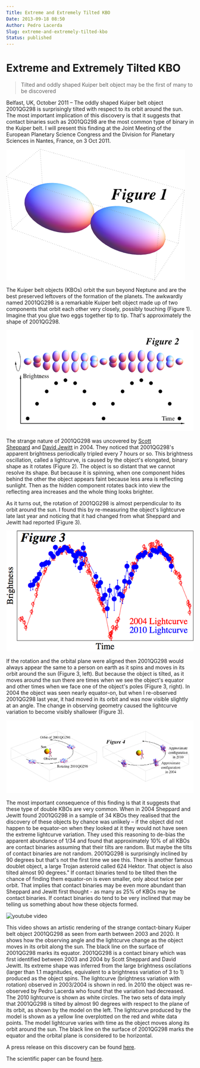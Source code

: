 ```yaml
---
Title: Extreme and Extremely Tilted KBO
Date: 2013-09-18 08:50
Author: Pedro Lacerda
Slug: extreme-and-extremely-tilted-kbo
Status: published
---
```


# Extreme and Extremely Tilted KBO

> Tilted and oddly shaped Kuiper belt object may be the first of many to be discovered

Belfast, UK, October 2011 – The oddly shaped Kuiper belt object 2001QG298 is surprisingly tilted with respect to its orbit around the sun. The most important implication of this discovery is that it suggests that contact binaries such as 2001QG298 are the most common type of binary in the Kuiper belt. I will present this finding at the Joint Meeting of the European Planetary Science Congress and the Division for Planetary Sciences in Nantes, France, on 3 Oct 2011.

![Model of KBO 2001 QG298.](figs/2013/09/figure1large.png)

The Kuiper belt objects (KBOs) orbit the sun beyond Neptune and are the best preserved leftovers of the formation of the planets. The awkwardly named 2001QG298 is a remarkable Kuiper belt object made up of two components that orbit each other very closely, possibly touching (Figure 1). Imagine that you glue two eggs together tip to tip. That's approximately the shape of 2001QG298.

![Image sequence to illustrate the rotation of 2001 QG298.](figs/2013/09/figure2large.png)

The strange nature of 2001QG298 was uncovered by [Scott Sheppard](http://home.dtm.ciw.edu/users/sheppard/) and [David Jewitt](http://www2.ess.ucla.edu/~jewitt/) in 2004. They noticed that 2001QG298's apparent brightness periodically tripled every 7 hours or so. This brightness oscillation, called a lightcurve, is caused by the object's elongated, binary shape as it rotates (Figure 2). The object is so distant that we cannot resolve its shape. But because it is spinning, when one component hides behind the other the object appears faint because less area is reflecting sunlight. Then as the hidden component rotates back into view the reflecting area increases and the whole thing looks brighter.

As it turns out, the rotation of 2001QG298 is almost perpendicular to its orbit around the sun. I found this by re-measuring the object's lightcurve late last year and noticing that it had changed from what Sheppard and Jewitt had reported (Figure 3).

![Change in the lightcurve of 2001 QG98.](figs/2013/09/figure3large.png)

If the rotation and the orbital plane were aligned then 2001QG298 would always appear the same to a person on earth as it spins and moves in its orbit around the sun (Figure 3, left). But because the object is tilted, as it moves around the sun there are times when we see the object's equator and other times when we face one of the object's poles (Figure 3, right). In 2004 the object was seen nearly equator-on, but when I re-observed 2001QG298 last year, it had moved in its orbit and was now visible slightly at an angle. The change in observing geometry caused the lightcurve variation to become visibly shallower (Figure 3).

![Observing geometry of 2001 QG298.](figs/2013/09/figure4large.png)

The most important consequence of this finding is that it suggests that these type of double KBOs are very common. When in 2004 Sheppard and Jewitt found 2001QG298 in a sample of 34 KBOs they realised that the discovery of these objects by chance was unlikely – if the object did not happen to be equator-on when they looked at it they would not have seen the extreme lightcurve variation. They used this reasoning to de-bias the apparent abundance of 1/34 and found that approximately 10% of all KBOs are contact binaries assuming that their tilts are random. But maybe the tilts of contact binaries are not random. 2001QG298 is surprisingly inclined by 90 degrees but that's not the first time we see this. There is another famous doublet object, a large Trojan asteroid called 624 Hektor. That object is also tilted almost 90 degrees." If contact binaries tend to be tilted then the chance of finding them equator-on is even smaller, only about twice per orbit. That implies that contact binaries may be even more abundant than Sheppard and Jewitt first thought - as many as 25% of KBOs may be contact binaries. If contact binaries do tend to be very inclined that may be telling us something about how these objects formed.

![youtube video](http://www.youtube.com/watch?v=Z2fpPO6_0uk&w=560&h=315)

This video shows an artistic rendering of the strange contact-binary Kuiper belt object 2001QG298 as seen from earth between 2003 and 2020. It shows how the observing angle and the lightcurve change as the object moves in its orbit along the sun. The black line on the surface of 2001QG298 marks its equator. 2001QG298 is a contact binary which was first identified between 2003 and 2004 by Scott Sheppard and David Jewitt. Its extreme shape was inferred from the large brightness oscilations (larger than 1.1 magnitudes, equivalent to a brightness variation of 3 to 1) produced as the object spins. The lightcurve (brightness variation with rotation) observed in 2003/2004 is shown in red. In 2010 the object was re-observed by Pedro Lacerda who found that the variation had decreased. The 2010 lightcurve is shown as white circles. The two sets of data imply that 2001QG298 is tilted by almost 90 degrees with respect to the plane of its orbit, as shown by the model on the left. The lightcurve produced by the model is shown as a yellow line overplotted on the red and white data points. The model lightcurve varies with time as the object moves along its orbit around the sun. The black line on the surface of 2001QG298 marks the equator and the orbital plane is considered to be horizontal.

A press release on this discovery can be found [here](http://www.europlanet-eu.org/outreach/index.php?option=com_content&task=view&id=350&Itemid=41). 

The scientific paper can be found [here](https://ui.adsabs.harvard.edu/#abs/2011AJ....142...90L/abstract).
